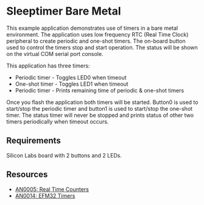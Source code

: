 # Sleeptimer Bare Metal

This example application demonstrates use of timers in a bare metal environment. The application uses low frequency RTC (Real Time Clock) peripheral to create periodic and one-shot timers. The on-board button used to control the timers stop and start operation. The status will be shown on the virtual COM serial port console.

This application has three timers:

* Periodic timer - Toggles LED0 when timeout
* One-shot timer - Toggles LED1 when timeout
* Periodic timer - Prints remaining time of periodic & one-shot timers

Once you flash the application both timers will be started. Button0 is used to start/stop the periodic timer and button1 is used to start/stop the one-shot timer. The status timer will never be stopped and prints status of other two timers periodically when timeout occurs.

## Requirements

Silicon Labs board with 2 buttons and 2 LEDs.

## Resources

* [AN0005: Real Time Counters](https://www.silabs.com/documents/public/application-notes/AN0005-EFM32-RTC.pdf)
* [AN0014: EFM32 Timers](https://www.silabs.com/documents/public/application-notes/AN0014.pdf)
